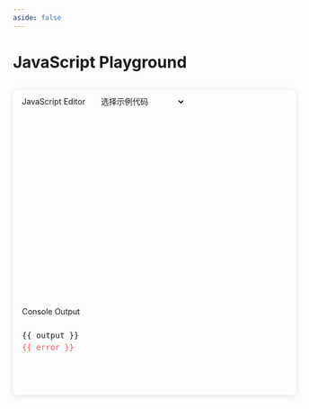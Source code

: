 ```yaml
---
aside: false
---
```


# JavaScript Playground

<script setup>
import { ref, onMounted, shallowRef } from 'vue'
import * as monaco from 'monaco-editor'
import EditorWorker from 'monaco-editor/esm/vs/editor/editor.worker?worker'

// 配置 Monaco Editor 的 worker
if (typeof window !== 'undefined') {
  self.MonacoEnvironment = {
    getWorker() {
      return new EditorWorker()
    }
  }
}

const editorContainer = ref(null)
const editor = shallowRef(null)
const output = ref('')
const error = ref('')
const loading = ref(false)

const defaultCode = `// 在这里编写你的 JavaScript 代码
function sayHello(name) {
  return \`Hello, \${name}!\`
}

console.log(sayHello('World'))`

// 加载示例代码
const loadExample = async (filename) => {
  loading.value = true
  try {
    const response = await fetch(`/playground-examples/${filename}`)
    if (!response.ok) throw new Error('Failed to load example')
    const code = await response.text()
    editor.value?.setValue(code)
    runCode()
  } catch (err) {
    error.value = 'Failed to load example: ' + err.message
  } finally {
    loading.value = false
  }
}

// 运行代码
const runCode = () => {
  try {
    output.value = ''
    error.value = ''
    const logs = []
    const originalLog = console.log
    console.log = (...args) => {
      logs.push(args.map(arg => 
        typeof arg === 'object' ? JSON.stringify(arg, null, 2) : String(arg)
      ).join(' '))
    }
    const code = editor.value?.getValue() || ''
    const result = new Function(code)()
    console.log = originalLog
    output.value = logs.join('\n')
  } catch (err) {
    error.value = err.toString()
  }
}

// 初始化编辑器
onMounted(() => {
  if (!editorContainer.value) return

  // 配置编辑器
  monaco.editor.defineTheme('funfe-dark', {
    base: 'vs-dark',
    inherit: true,
    rules: [],
    colors: {
      'editor.background': '#1e1e1e',
    }
  })

  editor.value = monaco.editor.create(editorContainer.value, {
    value: defaultCode,
    language: 'javascript',
    theme: 'funfe-dark',
    minimap: { enabled: false },
    scrollBeyondLastLine: false,
    fontSize: 14,
    fontFamily: "'Fira Code', monospace",
    tabSize: 2,
    automaticLayout: true,
    lineNumbers: 'on',
    roundedSelection: true,
    renderLineHighlight: 'all',
    padding: { top: 16, bottom: 16 },
    fixedOverflowWidgets: true
  })

  // 加载示例代码（如果URL中有指定）
  const urlParams = new URLSearchParams(window.location.search)
  const example = urlParams.get('example')
  if (example) {
    loadExample(example)
  } else {
    runCode()
  }
})
</script>

<div class="playground-container">
  <div class="editor-section">
    <div class="editor-header">
      <div class="header-left">
        <span>JavaScript Editor</span>
        <select 
          class="example-select" 
          :disabled="loading"
          @change="e => loadExample(e.target.value)"
        >
          <option value="">选择示例代码</option>
          <option value="hello.js">Hello World 示例</option>
          <option value="js-basics.js">JavaScript 基础示例</option>
          <option value="js-dom.js">DOM 操作示例</option>
        </select>
      </div>
      <button class="run-button" @click="runCode" :disabled="loading">
        {{ loading ? '加载中...' : '运行代码' }}
      </button>
    </div>
    <div ref="editorContainer" class="editor-container"></div>
  </div>
  
  <div class="output-section">
    <div class="output-header">
      <span>Console Output</span>
    </div>
    <div class="output-content">
      <pre v-if="output" class="output">{{ output }}</pre>
      <pre v-if="error" class="error">{{ error }}</pre>
    </div>
  </div>
</div>

<style>
.playground-container {
  margin: 2rem 0;
  border-radius: 8px;
  overflow: hidden;
  box-shadow: 0 2px 12px rgba(0, 0, 0, 0.1);
  max-width: 100%;
}

.editor-section,
.output-section {
  background: var(--vp-c-bg-soft);
  width: 100%;
}

.editor-header,
.output-header {
  padding: 0.5rem 1rem;
  background: var(--vp-c-bg-mute);
  border-bottom: 1px solid var(--vp-c-divider);
  display: flex;
  justify-content: space-between;
  align-items: center;
  flex-wrap: wrap;
  gap: 0.5rem;
}

.header-left {
  display: flex;
  align-items: center;
  gap: 1rem;
  flex-wrap: wrap;
}

.example-select {
  padding: 4px 8px;
  border-radius: 4px;
  border: 1px solid var(--vp-c-divider);
  background: var(--vp-c-bg-soft);
  color: var(--vp-c-text-1);
  font-size: 14px;
  cursor: pointer;
  transition: all 0.3s ease;
  max-width: 200px;
}

.example-select:hover,
.example-select:focus {
  border-color: var(--vp-c-brand);
  outline: none;
}

.run-button {
  padding: 4px 12px;
  border-radius: 4px;
  background: var(--vp-c-brand);
  color: white;
  border: none;
  cursor: pointer;
  transition: all 0.3s ease;
  min-width: 80px;
}

.run-button:hover:not(:disabled) {
  background: var(--vp-c-brand-light);
  transform: translateY(-1px);
}

.run-button:disabled {
  opacity: 0.6;
  cursor: not-allowed;
}

.editor-container {
  height: 300px;
  border-bottom: 1px solid var(--vp-c-divider);
  overflow: hidden;
}

.output-content {
  padding: 1rem;
  min-height: 100px;
  max-height: 200px;
  overflow: auto;
  font-family: 'Fira Code', monospace;
  font-size: 14px;
  line-height: 1.5;
  background: var(--vp-c-bg-soft);
}

.output,
.error {
  margin: 0;
  white-space: pre-wrap;
  word-break: break-word;
}

.error {
  color: #ff4d4f;
}

/* 春节主题适配 */
html.spring-festival-theme .run-button {
  background: var(--vp-button-brand-bg);
}

html.spring-festival-theme .run-button:hover:not(:disabled) {
  background: var(--vp-button-brand-hover-bg);
  box-shadow: 0 4px 12px rgba(255, 77, 79, 0.2);
}

html.spring-festival-theme .example-select:hover,
html.spring-festival-theme .example-select:focus {
  border-color: var(--vp-c-brand);
}
</style> 